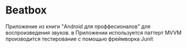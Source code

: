 # Beatbox
Приложение из книги "Android для проффесионалов" для воспроизведения звуков.
в Приложении используется паттерт MVVM производится тестирование с помощью фреймворка Junit
